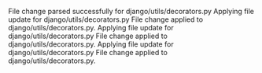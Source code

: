 File change parsed successfully for django/utils/decorators.py
Applying file update for django/utils/decorators.py
File change applied to django/utils/decorators.py.
Applying file update for django/utils/decorators.py
File change applied to django/utils/decorators.py.
Applying file update for django/utils/decorators.py
File change applied to django/utils/decorators.py.
